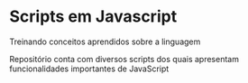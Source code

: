 <html>
<body>
<h1>Scripts em Javascript</h1>
<p>Treinando conceitos aprendidos sobre a linguagem</p>
<p>Repositório conta com diversos scripts dos quais apresentam funcionalidades importantes de JavaScript</p>
</body>
</html> 
